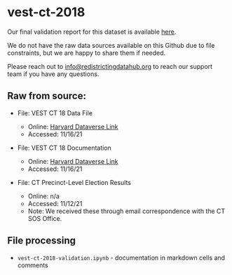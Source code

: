 # vest-ct-2018

Our final validation report for this dataset is available [here](https://redistrictingdatahub.org/dataset/vest-2018-connecticut-precinct-and-election-results/).

We do not have the raw data sources available on this Github due to file constraints, but we are happy to share them if needed. 

Please reach out to info@redistrictingdatahub.org to reach our support team if you have any questions.

## **Raw from source:**
- File: VEST CT 18 Data File
  - Online: [Harvard Dataverse Link](https://dataverse.harvard.edu/file.xhtml?fileId=4986643&version=49.0)
  - Accessed: 11/16/21

- File: VEST CT 18 Documentation
  - Online: [Harvard Dataverse Link](https://dataverse.harvard.edu/file.xhtml?fileId=5371919&version=49.0)
  - Accessed: 11/16/21

- File: CT Precinct-Level Election Results
  - Online: n/a 
  - Accessed: 11/12/21 
  - Note: We received these through email correspondence with the CT SOS Office. 

## File processing

- `vest-ct-2018-validation.ipynb` - documentation in markdown cells and comments

